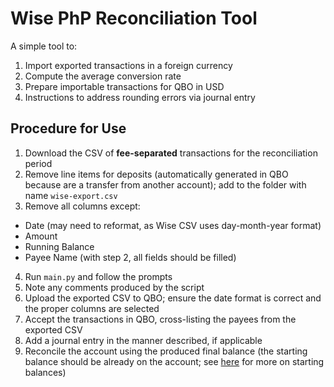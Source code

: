 # Wise PhP Reconciliation Tool
A simple tool to:
1. Import exported transactions in a foreign currency
2. Compute the average conversion rate
3. Prepare importable transactions for QBO in USD
4. Instructions to address rounding errors via journal entry

## Procedure for Use
1. Download the CSV of **fee-separated** transactions for the reconciliation period
2. Remove line items for deposits (automatically generated in QBO because are a transfer from another account); add to the folder with name `wise-export.csv`
3. Remove all columns except:
- Date (may need to reformat, as Wise CSV uses day-month-year format)
- Amount
- Running Balance
- Payee Name (with step 2, all fields should be filled)
4. Run `main.py` and follow the prompts
5. Note any comments produced by the script
6. Upload the exported CSV to QBO; ensure the date format is correct and the proper columns are selected
7. Accept the transactions in QBO, cross-listing the payees from the exported CSV
8. Add a journal entry in the manner described, if applicable
9. Reconcile the account using the produced final balance (the starting balance should be already on the account; see [here](https://quickbooks.intuit.com/learn-support/en-us/help-article/bank-deposits/enter-opening-balance-account-quickbooks-online/L7NcxTbuu_US_en_US) for more on starting balances)